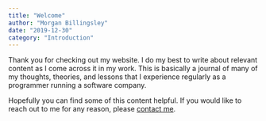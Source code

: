 ```yaml
---
title: "Welcome"
author: "Morgan Billingsley"
date: "2019-12-30"
category: "Introduction"
---
```


Thank you for checking out my website. I do my best to write about relevant content as I come across it in my work. This is basically a journal of many of my thoughts, theories, and lessons that I experience regularly as a programmer running a software company.

Hopefully you can find some of this content helpful. If you would like to reach out to me for any reason, please [contact me](/contact).